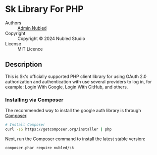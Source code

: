 # Sk Library For PHP

<dl>
  <dt>Authors</dt>
    <dd><a href="mailto:nubledstudio@gmail.com">Admin Nubled</a></dd>
  <dt>Copyright</dt><dd>Copyright © 2024 Nubled Studio</dd>
  <dt>License</dt><dd>MIT Licence</dd>
</dl>

## Description

This is Sk's officially supported PHP client library for using OAuth 2.0
authorization and authentication with use several providers to log in, for example: Login With Google, Login With GitHub, and others.

### Installing via Composer

The recommended way to install the google auth library is through
[Composer](http://getcomposer.org).

```bash
# Install Composer
curl -sS https://getcomposer.org/installer | php
```

Next, run the Composer command to install the latest stable version:

```bash
composer.phar require nubled/sk
```
